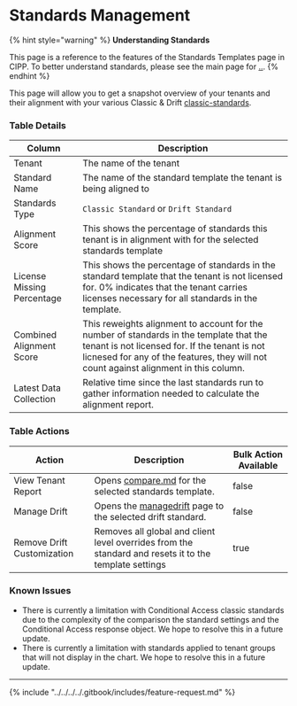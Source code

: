 # Standards Management

{% hint style="warning" %}
**Understanding Standards**

This page is a reference to the features of the Standards Templates page in CIPP. To better understand standards, please see the main page for [..](../ "mention").
{% endhint %}

This page will allow you to get a snapshot overview of your tenants and their alignment with your various Classic & Drift [classic-standards](classic-standards/ "mention").

### Table Details

| Column                     | Description                                                                                                                                                                                                                       |
| -------------------------- | --------------------------------------------------------------------------------------------------------------------------------------------------------------------------------------------------------------------------------- |
| Tenant                     | The name of the tenant                                                                                                                                                                                                            |
| Standard Name              | The name of the standard template the tenant is being aligned to                                                                                                                                                                  |
| Standards Type             | `Classic Standard` or `Drift Standard`                                                                                                                                                                                            |
| Alignment Score            | This shows the percentage of standards this tenant is in alignment with for the selected standards template                                                                                                                       |
| License Missing Percentage | This shows the percentage of standards in the standard template that the tenant is not licensed for. 0% indicates that the tenant carries licenses necessary for all standards in the template.                                   |
| Combined Alignment Score   | This reweights alignment to account for the number of standards in the template that the tenant is not licensed for. If the tenant is not licnesed for any of the features, they will not count against alignment in this column. |
| Latest Data Collection     | Relative time since the last standards run to gather information needed to calculate the alignment report.                                                                                                                        |

### Table Actions

<table><thead><tr><th>Action</th><th>Description</th><th data-type="checkbox">Bulk Action Available</th></tr></thead><tbody><tr><td>View Tenant Report</td><td>Opens <a data-mention href="../compare.md">compare.md</a> for the selected standards template.</td><td>false</td></tr><tr><td>Manage Drift</td><td>Opens the <a data-mention href="../managedrift/">managedrift</a> page to the selected drift standard.</td><td>false</td></tr><tr><td>Remove Drift Customization</td><td>Removes all global and client level overrides from the standard and resets it to the template settings</td><td>true</td></tr></tbody></table>

### Known Issues

* There is currently a limitation with Conditional Access classic standards due to the complexity of the comparison the standard settings and the Conditional Access response object. We hope to resolve this in a future update.
* There is currently a limitation with standards applied to tenant groups that will not display in the chart. We hope to resolve this in a future update.

***

{% include "../../../../.gitbook/includes/feature-request.md" %}
